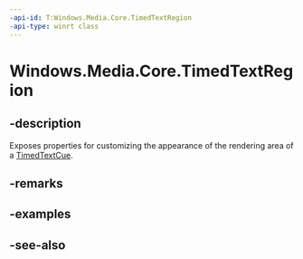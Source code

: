 ```yaml
---
-api-id: T:Windows.Media.Core.TimedTextRegion
-api-type: winrt class
---
```


<!-- Class syntax.
public class TimedTextRegion : Windows.Media.Core.ITimedTextRegion
-->

# Windows.Media.Core.TimedTextRegion

## -description
Exposes properties for customizing the appearance of the rendering area of a [TimedTextCue](timedtextcue.md).

## -remarks

## -examples

## -see-also
